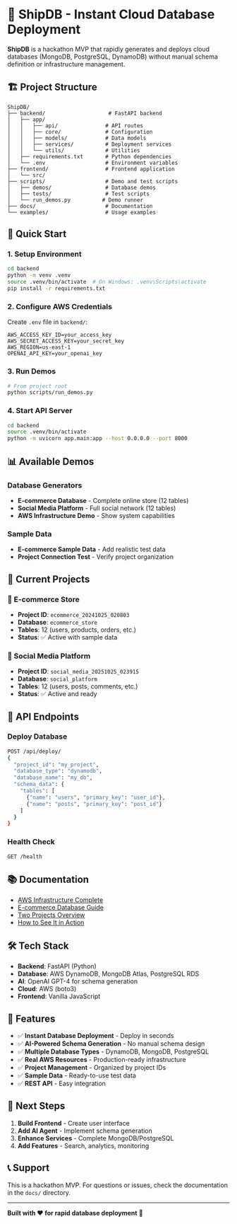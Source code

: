 # 🚀 ShipDB - Instant Cloud Database Deployment

**ShipDB** is a hackathon MVP that rapidly generates and deploys cloud databases (MongoDB, PostgreSQL, DynamoDB) without manual schema definition or infrastructure management.

## 🏗️ **Project Structure**

```
ShipDB/
├── backend/                    # FastAPI backend
│   ├── app/
│   │   ├── api/               # API routes
│   │   ├── core/              # Configuration
│   │   ├── models/            # Data models
│   │   ├── services/          # Deployment services
│   │   └── utils/             # Utilities
│   ├── requirements.txt       # Python dependencies
│   └── .env                   # Environment variables
├── frontend/                  # Frontend application
│   └── src/
├── scripts/                   # Demo and test scripts
│   ├── demos/                 # Database demos
│   ├── tests/                 # Test scripts
│   └── run_demos.py          # Demo runner
├── docs/                      # Documentation
└── examples/                  # Usage examples
```

## 🚀 **Quick Start**

### **1. Setup Environment**
```bash
cd backend
python -m venv .venv
source .venv/bin/activate  # On Windows: .venv\Scripts\activate
pip install -r requirements.txt
```

### **2. Configure AWS Credentials**
Create `.env` file in `backend/`:
```env
AWS_ACCESS_KEY_ID=your_access_key
AWS_SECRET_ACCESS_KEY=your_secret_key
AWS_REGION=us-east-1
OPENAI_API_KEY=your_openai_key
```

### **3. Run Demos**
```bash
# From project root
python scripts/run_demos.py
```

### **4. Start API Server**
```bash
cd backend
source .venv/bin/activate
python -m uvicorn app.main:app --host 0.0.0.0 --port 8000
```

## 📊 **Available Demos**

### **Database Generators**
- **E-commerce Database** - Complete online store (12 tables)
- **Social Media Platform** - Full social network (12 tables)
- **AWS Infrastructure Demo** - Show system capabilities

### **Sample Data**
- **E-commerce Sample Data** - Add realistic test data
- **Project Connection Test** - Verify project organization

## 🎯 **Current Projects**

### **🛒 E-commerce Store**
- **Project ID**: `ecommerce_20241025_020803`
- **Database**: `ecommerce_store`
- **Tables**: 12 (users, products, orders, etc.)
- **Status**: ✅ Active with sample data

### **📱 Social Media Platform**
- **Project ID**: `social_media_20251025_023915`
- **Database**: `social_platform`
- **Tables**: 12 (users, posts, comments, etc.)
- **Status**: ✅ Active and ready

## 🔧 **API Endpoints**

### **Deploy Database**
```bash
POST /api/deploy/
{
  "project_id": "my_project",
  "database_type": "dynamodb",
  "database_name": "my_db",
  "schema_data": {
    "tables": [
      {"name": "users", "primary_key": "user_id"},
      {"name": "posts", "primary_key": "post_id"}
    ]
  }
}
```

### **Health Check**
```bash
GET /health
```

## 📚 **Documentation**

- [AWS Infrastructure Complete](docs/AWS_INFRASTRUCTURE_COMPLETE.md)
- [E-commerce Database Guide](docs/ECOMMERCE_DATABASE_COMPLETE.md)
- [Two Projects Overview](docs/TWO_PROJECTS_COMPLETE.md)
- [How to See It in Action](docs/HOW_TO_SEE_IT_IN_ACTION.md)

## 🛠️ **Tech Stack**

- **Backend**: FastAPI (Python)
- **Database**: AWS DynamoDB, MongoDB Atlas, PostgreSQL RDS
- **AI**: OpenAI GPT-4 for schema generation
- **Cloud**: AWS (boto3)
- **Frontend**: Vanilla JavaScript

## 🎯 **Features**

- ✅ **Instant Database Deployment** - Deploy in seconds
- ✅ **AI-Powered Schema Generation** - No manual schema design
- ✅ **Multiple Database Types** - DynamoDB, MongoDB, PostgreSQL
- ✅ **Real AWS Resources** - Production-ready infrastructure
- ✅ **Project Management** - Organized by project IDs
- ✅ **Sample Data** - Ready-to-use test data
- ✅ **REST API** - Easy integration

## 🚀 **Next Steps**

1. **Build Frontend** - Create user interface
2. **Add AI Agent** - Implement schema generation
3. **Enhance Services** - Complete MongoDB/PostgreSQL
4. **Add Features** - Search, analytics, monitoring

## 📞 **Support**

This is a hackathon MVP. For questions or issues, check the documentation in the `docs/` directory.

---

**Built with ❤️ for rapid database deployment** 🚀

